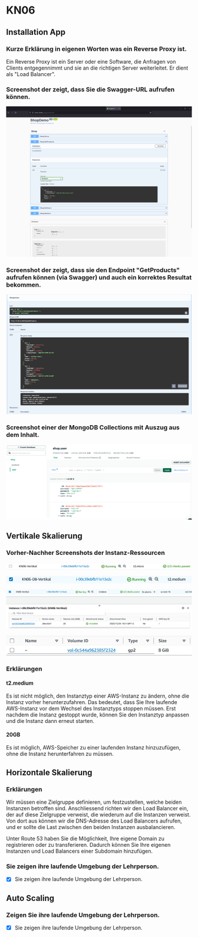 # KN06

## Installation App

### Kurze Erklärung in eigenen Worten was ein Reverse Proxy ist.

Ein Reverse Proxy ist ein Server oder eine Software, die Anfragen von Clients entgegennimmt und sie an die richtigen Server weiterleitet. Er dient als "Load Balancer".

### Screenshot der zeigt, dass Sie die Swagger-URL aufrufen können.

![Swagger](./src/swagger.png)

### Screenshot der zeigt, dass sie den Endpoint "GetProducts" aufrufen können (via Swagger) und auch ein korrektes Resultat bekommen.

![endpoint](./src/endpoint.png)

### Screenshot einer der MongoDB Collections mit Auszug aus dem Inhalt.

![MongoDB Auszug](./src/collection.png)

## Vertikale Skalierung

### Vorher-Nachher Screenshots der Instanz-Ressourcen

![Before-1](./src/before1.png)

![After-2](./src/after2.png)

![After-1](./src/after1.png)

![Before-2](./src/before2.png)

### Erklärungen

#### t2.medium

Es ist nicht möglich, den Instanztyp einer AWS-Instanz zu ändern, ohne die Instanz vorher herunterzufahren. Das bedeutet, dass Sie Ihre laufende AWS-Instanz vor dem Wechsel des Instanztyps stoppen müssen. Erst nachdem die Instanz gestoppt wurde, können Sie den Instanztyp anpassen und die Instanz dann erneut starten.

#### 20GB

Es ist möglich, AWS-Speicher zu einer laufenden Instanz hinzuzufügen, ohne die Instanz herunterfahren zu müssen.

## Horizontale Skalierung

### Erklärungen

Wir müssen eine Zielgruppe definieren, um festzustellen, welche beiden Instanzen betroffen sind. Anschliessend richten wir den Load Balancer ein, der auf diese Zielgruppe verweist, die wiederum auf die Instanzen verweist. Von dort aus können wir die DNS-Adresse des Load Balancers aufrufen, und er sollte die Last zwischen den beiden Instanzen ausbalancieren.

Unter Route 53 haben Sie die Möglichkeit, Ihre eigene Domain zu registrieren oder zu transferieren. Dadurch können Sie Ihre eigenen Instanzen und Load Balancers einer Subdomain hinzufügen.

### Sie zeigen ihre laufende Umgebung der Lehrperson.

- [X] Sie zeigen ihre laufende Umgebung der Lehrperson.

## Auto Scaling

### Zeigen Sie ihre laufende Umgebung der Lehrperson.

- [X] Sie zeigen ihre laufende Umgebung der Lehrperson.
